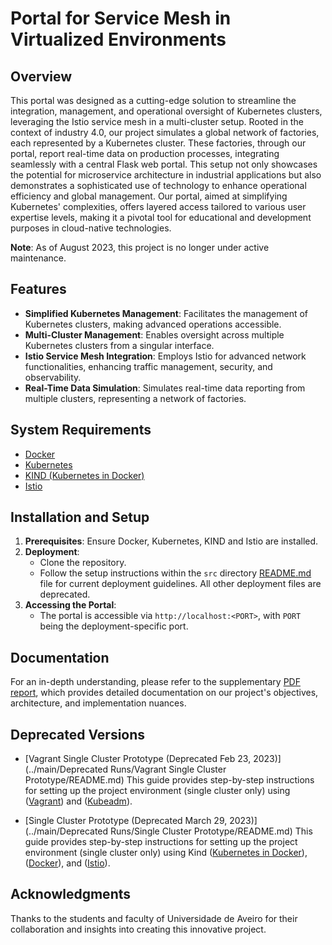 # Portal for Service Mesh in Virtualized Environments

## Overview
This portal was designed as a cutting-edge solution to streamline the integration, management, and operational oversight of Kubernetes clusters, leveraging the Istio service mesh in a multi-cluster setup. Rooted in the context of industry 4.0, our project simulates a global network of factories, each represented by a Kubernetes cluster. These factories, through our portal, report real-time data on production processes, integrating seamlessly with a central Flask web portal. This setup not only showcases the potential for microservice architecture in industrial applications but also demonstrates a sophisticated use of technology to enhance operational efficiency and global management. Our portal, aimed at simplifying Kubernetes' complexities, offers layered access tailored to various user expertise levels, making it a pivotal tool for educational and development purposes in cloud-native technologies.

**Note**: As of August 2023, this project is no longer under active maintenance.

## Features
- **Simplified Kubernetes Management**: Facilitates the management of Kubernetes clusters, making advanced operations accessible.
- **Multi-Cluster Management**: Enables oversight across multiple Kubernetes clusters from a singular interface.
- **Istio Service Mesh Integration**: Employs Istio for advanced network functionalities, enhancing traffic management, security, and observability.
- **Real-Time Data Simulation**: Simulates real-time data reporting from multiple clusters, representing a network of factories.

## System Requirements
- [Docker](https://www.docker.com "Docker Homepage")
- [Kubernetes](https://kubernetes.io/ "Kubernetes Homepage")
- [KIND (Kubernetes in Docker)](https://kind.sigs.k8s.io "KIND Homepage")
- [Istio](https://istio.io "Istio Homepage")

## Installation and Setup
1. **Prerequisites**: Ensure Docker, Kubernetes, KIND and Istio are installed.
2. **Deployment**:
   - Clone the repository.
   - Follow the setup instructions within the `src` directory [README.md](../main/src/README.md) file for current deployment guidelines. All other deployment files are deprecated.
3. **Accessing the Portal**:
   - The portal is accessible via `http://localhost:<PORT>`, with `PORT` being the deployment-specific port.

## Documentation
For an in-depth understanding, please refer to the supplementary [PDF report](../main/Report.pdf), which provides detailed documentation on our project's objectives, architecture, and implementation nuances.

## Deprecated Versions
- [Vagrant Single Cluster Prototype (Deprecated Feb 23, 2023)](../main/Deprecated Runs/Vagrant Single Cluster Prototype/README.md)
This guide provides step-by-step instructions for setting up the project environment (single cluster only) using ([Vagrant](https://www.vagrantup.com "Vagrant Homepage")) and ([Kubeadm](https://kubernetes.io/docs/reference/setup-tools/kubeadm/ "Kubeadm Documentation")).

- [Single Cluster Prototype (Deprecated March 29, 2023)](../main/Deprecated Runs/Single Cluster Prototype/README.md)
This guide provides step-by-step instructions for setting up the project environment (single cluster only) using Kind ([Kubernetes in Docker](https://kind.sigs.k8s.io "KIND Homepage")), ([Docker](https://www.docker.com "Docker Homepage")), and ([Istio](https://istio.io "Istio Homepage")).

## Acknowledgments
Thanks to the students and faculty of Universidade de Aveiro for their collaboration and insights into creating this innovative project.
